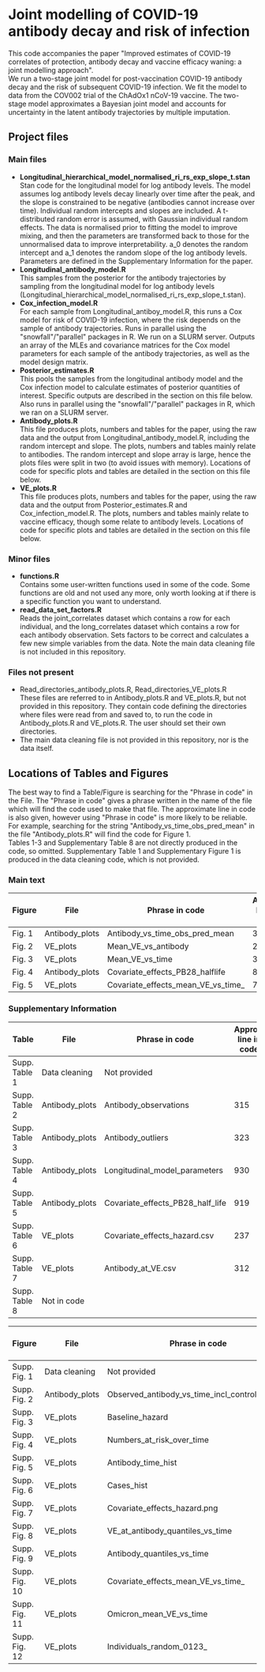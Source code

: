 # Joint modelling of COVID-19 antibody decay and risk of infection
This code accompanies the paper "Improved estimates of COVID-19 correlates of protection, antibody decay and vaccine efficacy waning: a joint modelling approach". \
We run a two-stage joint model for post-vaccination COVID-19 antibody decay and the risk of subsequent COVID-19 infection. We fit the model to data from the COV002 trial of the ChAdOx1 nCoV-19 vaccine. The two-stage model approximates a Bayesian joint model and accounts for uncertainty in the latent antibody trajectories by multiple imputation.
## Project files
### Main files
 - **Longitudinal_hierarchical_model_normalised_ri_rs_exp_slope_t.stan** \
   Stan code for the longitudinal model for log antibody levels. The model assumes log antibody levels decay linearly over time after the peak, and the slope is constrained to be negative (antibodies cannot increase over time). Individual random intercepts and slopes are included. A t-distributed random error is assumed, with Gaussian individual random effects. The data is normalised prior to fitting the model to improve mixing, and then the parameters are transformed back to those for the unnormalised data to improve interpretability. a_0 denotes the random intercept and a_1 denotes the random slope of the log antibody levels. Parameters are defined in the Supplementary Information for the paper.
 - **Longitudinal_antibody_model.R** \
   This samples from the posterior for the antibody trajectories by sampling from the longitudinal model for log antibody levels (Longitudinal_hierarchical_model_normalised_ri_rs_exp_slope_t.stan).
 - **Cox_infection_model.R** \
   For each sample from Longitudinal_antiboy_model.R, this runs a Cox model for risk of COVID-19 infection, where the risk depends on the sample of antibody trajectories. Runs in parallel using the "snowfall"/"parallel" packages in R. We run on a SLURM server. Outputs an array of the MLEs and covariance matrices for the Cox model parameters for each sample of the antibody trajectories, as well as the model design matrix.
 - **Posterior_estimates.R** \
   This pools the samples from the longitudinal antibody model and the Cox infection model to calculate estimates of posterior quantities of interest. Specific outputs are described in the section on this file below. Also runs in parallel using the "snowfall"/"parallel" packages in R, which we ran on a SLURM server.
 - **Antibody_plots.R** \
This file produces plots, numbers and tables for the paper, using the raw data and the output from Longitudinal_antibody_model.R, including the random intercept and slope. The plots, numbers and tables mainly relate to antibodies. The random intercept and slope array is large, hence the plots files were split in two (to avoid issues with memory). Locations of code for specific plots and tables are detailed in the section on this file below.
 - **VE_plots.R** \
This file produces plots, numbers and tables for the paper, using the raw data and the output from Posterior_estimates.R and Cox_infection_model.R. The plots, numbers and tables mainly relate to vaccine efficacy, though some relate to antibody levels. Locations of code for specific plots and tables are detailed in the section on this file below.
### Minor files
 - **functions.R** \
   Contains some user-written functions used in some of the code. Some functions are old and not used any more, only worth looking at if there is a specific function you want to understand.
 - **read_data_set_factors.R** \
   Reads the joint_correlates dataset which contains a row for each individual, and the long_correlates dataset which contains a row for each antibody observation. Sets factors to be correct and calculates a few new simple variables from the data. Note the main data cleaning file is not included in this repository.
### Files not present
 - Read_directories_antibody_plots.R, Read_directories_VE_plots.R \
   These files are referred to in Antibody_plots.R and VE_plots.R, but not provided in this repository. They contain code defining the directories where files were read from and saved to, to run the code in Antibody_plots.R and VE_plots.R. The user should set their own directories.
 - The main data cleaning file is not provided in this repository, nor is the data itself.

## Locations of Tables and Figures
The best way to find a Table/Figure is searching for the "Phrase in code" in the File. The "Phrase in code" gives a phrase written in the name of the file which will find the code used to make that file. The approximate line in code is also given, however using "Phrase in code" is more likely to be reliable. For example, searching for the string "Antibody_vs_time_obs_pred_mean" in the file "Antibody_plots.R" will find the code for Figure 1. \
Tables 1-3 and Supplementary Table 8 are not directly produced in the code, so omitted. Supplementary Table 1 and Supplementary Figure 1 is produced in the data cleaning code, which is not provided.
### Main text
| Figure | File  | Phrase in code | Approx. line in code |
| ------------- | ------------- | ---- | ---- |
| Fig. 1  | Antibody_plots  | Antibody_vs_time_obs_pred_mean | 371 |
| Fig. 2  | VE_plots | Mean_VE_vs_antibody | 246 |
| Fig. 3  | VE_plots | Mean_VE_vs_time | 364 |
| Fig. 4  | Antibody_plots | Covariate_effects_PB28_halflife | 898 |
| Fig. 5  | VE_plots | Covariate_effects_mean_VE_vs_time_ | 788 |


### Supplementary Information
| Table | File  | Phrase in code | Approx. line in code |
| ------------- | ------------- | ---- | ---- |
| Supp. Table 1  | Data cleaning | Not provided |  |
| Supp. Table 2  | Antibody_plots  | Antibody_observations | 315 |
| Supp. Table 3  | Antibody_plots | Antibody_outliers | 323 |
| Supp. Table 4  | Antibody_plots | Longitudinal_model_parameters | 930 |
| Supp. Table 5  | Antibody_plots | Covariate_effects_PB28_half_life | 919 |
| Supp. Table 6  | VE_plots | Covariate_effects_hazard.csv | 237 |
| Supp. Table 7  | VE_plots | Antibody_at_VE.csv | 312 |
| Supp. Table 8  | Not in code |  |  |

| Figure | File  | Phrase in code | Approx. line in code |
| ------------- | ------------- | ---- | ---- |
| Supp. Fig. 1  | Data cleaning | Not provided |  |
| Supp. Fig. 2  | Antibody_plots  | Observed_antibody_vs_time_incl_control&outliers | 184 |
| Supp. Fig. 3  | VE_plots | Baseline_hazard | 460 |
| Supp. Fig. 4  | VE_plots | Numbers_at_risk_over_time | 503 |
| Supp. Fig. 5  | VE_plots | Antibody_time_hist | 476 |
| Supp. Fig. 6  | VE_plots | Cases_hist | 523 |
| Supp. Fig. 7  | VE_plots | Covariate_effects_hazard.png | 210 |
| Supp. Fig. 8  | VE_plots | VE_at_antibody_quantiles_vs_time | 595 |
| Supp. Fig. 9  | VE_plots | Antibody_quantiles_vs_time | 629 |
| Supp. Fig. 10  | VE_plots | Covariate_effects_mean_VE_vs_time_ | 788 |
| Supp. Fig. 11 | VE_plots | Omicron_mean_VE_vs_time | 857 |
| Supp. Fig. 12 | VE_plots | Individuals_random_0123_ | 490 |
